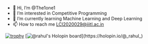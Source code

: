 - 👋 Hi, I’m @The1one1
- 👀 I’m interested in Competitive Programming
- 🌱 I’m currently learning Machine Learning and Deep Learning
- 📫 How to reach me LCI2020029@iiitl.ac.in

<!---
The1one1/The1one1 is a ✨ special ✨ repository because its `README.md` (this file) appears on your GitHub profile.
You can click the Preview link to take a look at your changes.
--->
[![trophy](https://github-profile-trophy.vercel.app/The1one1=ryo-ma)](https://github.com/ryo-ma/github-profile-trophy)
[![@_rahul_'s Holopin board](https://holopin.me/_rahul_)](https://holopin.io/@_rahul_)
